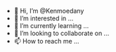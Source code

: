 - 👋 Hi, I’m @Kenmoedany
- 👀 I’m interested in ...
- 🌱 I’m currently learning ...
- 💞️ I’m looking to collaborate on ...
- 📫 How to reach me ...

<!---
Kenmoedany/Kenmoedany is a ✨ special ✨ repository because its `README.md` (this file) appears on your GitHub profile.
You can click the Preview link to take a look at your changes.
--->
